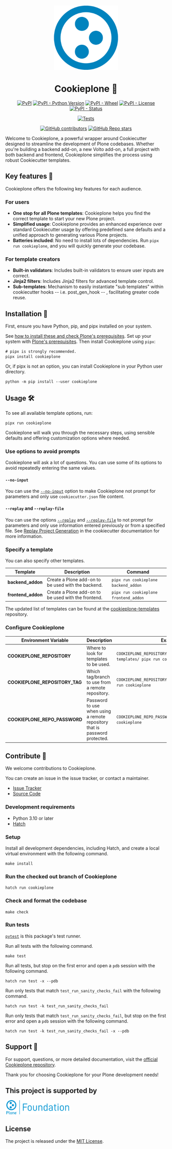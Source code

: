 <p align="center">
    <img alt="Plone Logo" width="200px" src="https://raw.githubusercontent.com/plone/.github/main/plone-logo.png">
</p>

<h1 align="center">
  Cookieplone 🍪
</h1>


<div align="center">

[![PyPI](https://img.shields.io/pypi/v/cookieplone)](https://pypi.org/project/cookieplone/)
[![PyPI - Python Version](https://img.shields.io/pypi/pyversions/cookieplone)](https://pypi.org/project/cookieplone/)
[![PyPI - Wheel](https://img.shields.io/pypi/wheel/cookieplone)](https://pypi.org/project/cookieplone/)
[![PyPI - License](https://img.shields.io/github/license/Plone/cookieplone)](https://pypi.org/project/cookieplone/)
[![PyPI - Status](https://img.shields.io/pypi/status/cookieplone)](https://pypi.org/project/cookieplone/)

[![Tests](https://github.com/plone/cookieplone/actions/workflows/main.yml/badge.svg)](https://github.com/plone/cookieplone/actions/workflows/main.yml)

[![GitHub contributors](https://img.shields.io/github/contributors/plone/cookieplone)](https://github.com/plone/cookieplone)
[![GitHub Repo stars](https://img.shields.io/github/stars/plone/cookieplone?style=social)](https://github.com/plone/cookieplone)

</div>

Welcome to Cookieplone, a powerful wrapper around Cookiecutter designed to streamline the development of Plone codebases.
Whether you're building a backend add-on, a new Volto add-on, a full project with both backend and frontend, Cookieplone simplifies the process using robust Cookiecutter templates.

## Key features 🌟

Cookieplone offers the following key features for each audience.

### For users

- **One stop for all Plone templates**: Cookieplone helps you find the correct template to start your new Plone project.
- **Simplified usage**: Cookieplone provides an enhanced experience over standard Cookiecutter usage by offering predefined sane defaults and a unified approach to generating various Plone projects.
- **Batteries included**: No need to install lots of dependencies. Run `pipx run cookieplone`, and you will quickly generate your codebase.


### For template creators

- **Built-in validators**: Includes built-in validators to ensure user inputs are correct.
- **Jinja2 filters**: Includes Jinja2 filters for advanced template control.
- **Sub-templates**: Mechanism to easily instantiate "sub templates" within cookiecutter hooks -- i.e. post_gen_hook -- , facilitating greater code reuse.


## Installation 💾

First, ensure you have Python, pip, and pipx installed on your system.

See [how to install these and check Plone's prerequisites](https://6.docs.plone.org/install/create-project-cookieplone.html#prerequisites-for-installation).
Set up your system with [Plone's prerequisites](https://6.docs.plone.org/install/create-project-cookieplone.html#prerequisites-for-installation).
Then install Cookieplone using `pipx`:

```shell
# pipx is strongly recommended.
pipx install cookieplone
```

Or, if pipx is not an option, you can install Cookieplone in your Python user directory.

```shell
python -m pip install --user cookieplone
```

## Usage 🛠️

To see all available template options, run:

```shell
pipx run cookieplone
```

Cookieplone will walk you through the necessary steps, using sensible defaults and offering customization options where needed.

### Use options to avoid prompts

Cookieplone will ask a lot of questions.
You can use some of its options to avoid repeatedly entering the same values.

#### `--no-input`

You can use the [`--no-input`](https://cookiecutter.readthedocs.io/en/latest/cli_options.html#cmdoption-cookiecutter-no-input) option to make Cookieplone not prompt for parameters and only use `cookiecutter.json` file content.

#### `--replay` and `--replay-file`

You can use the options [`--replay`](https://cookiecutter.readthedocs.io/en/latest/cli_options.html#cmdoption-cookiecutter-replay) and [`--replay-file`](https://cookiecutter.readthedocs.io/en/latest/cli_options.html#cmdoption-cookiecutter-replay-file) to not prompt for parameters and only use information entered previously or from a specified file.
See [Replay Project Generation](https://cookiecutter.readthedocs.io/en/latest/advanced/replay.html) in the cookiecutter documentation for more information.

### Specify a template

You can also specify other templates.

| Template | Description | Command |
| --- | --- | --- |
| **backend_addon** | Create a Plone add-on to be used with the backend. | `pipx run cookieplone backend_addon ` |
| **frontend_addon** | Create a Plone add-on to be used with the frontend. | `pipx run cookieplone frontend_addon ` |

The updated list of templates can be found at the [cookieplone-templates](https://github.com/plone/cookieplone-templates) repository.

### Configure Cookieplone

| Environment Variable | Description | Example |
| --- | --- | --- |
| **COOKIEPLONE_REPOSITORY** | Where to look for templates to be used. | `COOKIEPLONE_REPOSITORY=/home/plone/cookieplone-templates/ pipx run cookieplone` |
| **COOKIEPLONE_REPOSITORY_TAG** | Which tag/branch to use from a remote repository. | `COOKIEPLONE_REPOSITORY_TAG=experimental pipx run cookieplone` |
| **COOKIEPLONE_REPO_PASSWORD** | Password to use when using a remote repository that is password protected. | `COOKIEPLONE_REPO_PASSWORD=very-secure pipx run cookieplone` |

## Contribute 🤝

We welcome contributions to Cookieplone.

You can create an issue in the issue tracker, or contact a maintainer.

- [Issue Tracker](https://github.com/plone/cookieplone/issues)
- [Source Code](https://github.com/plone/cookieplone/)

### Development requirements

- Python 3.10 or later
- [Hatch](https://hatch.pypa.io/)

### Setup

Install all development dependencies, including Hatch, and create a local virtual environment with the following command.

```shell
make install
```

### Run the checked out branch of Cookieplone

```shell
hatch run cookieplone
```

### Check and format the codebase

```shell
make check
```

### Run tests

[`pytest`](https://docs.pytest.org/) is this package's test runner.

Run all tests with the following command.

```shell
make test
```

Run all tests, but stop on the first error and open a `pdb` session with the following command.

```shell
hatch run test -x --pdb
```

Run only tests that match `test_run_sanity_checks_fail` with the following command.

```shell
hatch run test -k test_run_sanity_checks_fail
```

Run only tests that match `test_run_sanity_checks_fail`, but stop on the first error and open a `pdb` session with the following command.

```shell
hatch run test -k test_run_sanity_checks_fail -x --pdb
```

## Support 📢

For support, questions, or more detailed documentation, visit the [official Cookieplone repository](https://github.com/plone/cookieplone).

Thank you for choosing Cookieplone for your Plone development needs!


## This project is supported by

<p align="left">
    <a href="https://plone.org/foundation/">
      <img alt="Plone Foundation Logo" width="200px" src="https://raw.githubusercontent.com/plone/.github/main/plone-foundation.png">
    </a>
</p>

## License

The project is released under the [MIT License](./LICENSE).
